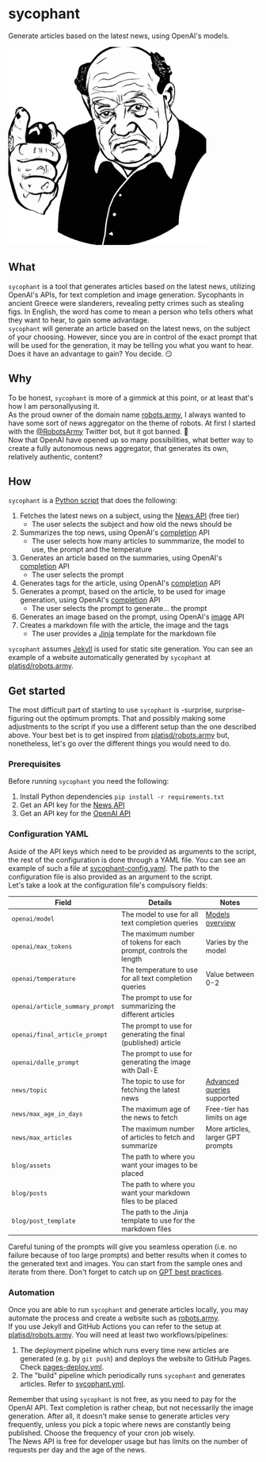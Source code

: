 # sycophant

Generate articles based on the latest news, using OpenAI's models.

![sycophant](sycophant-logo.png)

## What

`sycophant` is a tool that generates articles based on the latest news, utilizing OpenAI's APIs,
for text completion and image generation.
Sycophants in ancient Greece were slanderers, revealing petty crimes such as stealing figs.
In English, the word has come to mean a person who tells others what they want to hear, to gain some advantage.<br>
`sycophant` will generate an article based on the latest news, on the subject of your choosing.
However, since you are in control of the exact prompt that will be used for the generation,
it may be telling you what you want to hear. Does it have an advantage to gain? You decide. 😏

## Why

To be honest, `sycophant` is more of a gimmick at this point, or at least that's how I am personallyusing it.<br>
As the proud owner of the domain name [robots.army](https://robots.army/), I always wanted to have some sort of
news aggregator on the theme of robots.
At first I started with the [@RobotsArmy](https://twitter.com/RobotsArmy) Twitter bot, but it got banned. 🤣<br>
Now that OpenAI have opened up so many possibilities, what better way to create a fully autonomous news aggregator,
that generates its own, relatively authentic, content?

## How

`sycophant` is a [Python script](sycophant.py) that does the following:
1. Fetches the latest news on a subject, using the [News API](https://newsapi.org/) (free tier)
   * The user selects the subject and how old the news should be
1. Summarizes the top news, using OpenAI's [completion](https://platform.openai.com/docs/api-reference/completions) API
   * The user selects how many articles to summmarize, the model to use, the prompt and the temperature
1. Generates an article based on the summaries, using OpenAI's [completion](https://platform.openai.com/docs/api-reference/completions) API
   * The user selects the prompt
1. Generates tags for the article, using OpenAI's [completion](https://platform.openai.com/docs/api-reference/completions) API
1. Generates a prompt, based on the article, to be used for image generation, using OpenAI's [completion](https://platform.openai.com/docs/api-reference/completions) API
   * The user selects the prompt to generate... the prompt
1. Generates an image based on the prompt, using OpenAI's [image](https://platform.openai.com/docs/api-reference/images) API
1. Creates a markdown file with the article, the image and the tags
   * The user provides a [Jinja](https://realpython.com/primer-on-jinja-templating/) template for the markdown file

`sycophant` assumes [Jekyll](https://jekyllrb.com/) is used for static site generation.
You can see an example of a website automatically generated by `sycophant` at [platisd/robots.army](https://github.com/platisd/robots.army).

## Get started

The most difficult part of starting to use `sycophant` is -surprise, surprise- figuring out the optimum prompts.
That and possibly making some adjustments to the script if you use a different setup than the one described above.
Your best bet is to get inspired from [platisd/robots.army](https://github.com/platisd/robots.army) but, nonetheless,
let's go over the different things you would need to do.

### Prerequisites

Before running `sycophant` you need the following:

1. Install Python dependencies `pip install -r requirements.txt`
1. Get an API key for the [News API](https://newsapi.org/)
1. Get an API key for the [OpenAI API](https://openai.com/pricing)

### Configuration YAML

Aside of the API keys which need to be provided as arguments to the script, the rest of the configuration is done
through a YAML file. You can see an example of such a file at [sycophant-config.yaml](sycophant-config.yaml).
The path to the configuration file is also provided as an argument to the script.<br>
Let's take a look at the configuration file's compulsory fields:

| Field                           | Details                                                           | Notes                             |
| ------------------------------- | ----------------------------------------------------------------- | --------------------------------- |
| `openai/model`                  | The model to use for all text completion queries                  | [Models overview]                 |
| `openai/max_tokens`             | The maximum number of tokens for each prompt, controls the length | Varies by the model               |
| `openai/temperature`            | The temperature to use for all text completion queries            | Value between 0-2                 |
| `openai/article_summary_prompt` | The prompt to use for summarizing the different articles          |                                   |
| `openai/final_article_prompt`   | The prompt to use for generating the final (published) article    |                                   |
| `openai/dalle_prompt`           | The prompt to use for generating the image with Dall-E            |                                   |
| `news/topic`                    | The topic to use for fetching the latest news                     | [Advanced queries] supported      |
| `news/max_age_in_days`          | The maximum age of the news to fetch                              | Free-tier has limits on age       |
| `news/max_articles`             | The maximum number of articles to fetch and summarize             | More articles, larger GPT prompts |
| `blog/assets`                   | The path to where you want your images to be placed               |                                   |
| `blog/posts`                    | The path to where you want your markdown files to be placed       |                                   |
| `blog/post_template`            | The path to the Jinja template to use for the markdown files      |                                   |


[Models overview]: https://platform.openai.com/docs/models/overview
[Advanced queries]: https://newsapi.org/docs/endpoints/everything

Careful tuning of the prompts will give you seamless operation (i.e. no failure because of too large prompts)
and better results when it comes to the generated text and images.
You can start from the sample ones and iterate from there.
Don't forget to catch up on [GPT best practices](https://platform.openai.com/docs/guides/gpt-best-practices).

### Automation

Once you are able to run `sycophant` and generate articles locally, you may automate the process and create
a website such as [robots.army](https://robots.army).<br>
If you use Jekyll and GitHub Actions you can refer to the setup at
[platisd/robots.army](https://github.com/platisd/robots.army/tree/master/.github/workflows).
You will need at least two workflows/pipelines:
1. The deployment pipeline which runs every time new articles are generated (e.g. by `git push`) and deploys the
   website to GitHub Pages. Check [pages-deploy.yml].
2. The "build" pipeline which periodically runs `sycophant` and generates articles. Refer to [sycophant.yml].

[pages-deploy.yml]: https://github.com/platisd/robots.army/blob/master/.github/workflows/pages-deploy.yml
[sycophant.yml]: https://github.com/platisd/robots.army/blob/master/.github/workflows/sycophant.yml

Remember that using `sycophant` is not free, as you need to pay for the OpenAI API.
Text completion is rather cheap, but not necessarily the image generation.
After all, it doesn't make sense to generate articles very frequently, unless you pick a topic where news are
constantly being published. Choose the frequency of your cron job wisely.<br>
The News API is free for developer usage but has limits on the number of requests per day and the age of the news.
